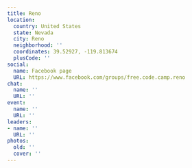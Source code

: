 ```yaml
---
title: Reno
location:
  country: United States
  state: Nevada
  city: Reno
  neighborhood: ''
  coordinates: 39.52927, -119.813674
  plusCode: ''
social:
  name: Facebook page
  URL: https://www.facebook.com/groups/free.code.camp.reno
chat:
  name: ''
  URL: ''
event:
  name: ''
  URL: ''
leaders:
- name: ''
  URL: ''
photos:
  old: ''
  cover: ''
---
```

